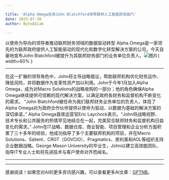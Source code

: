 ```yaml
---

title: 'Alpha Omega任命John Blatchford领导联邦人工智能财务部门'
date: 2025-07-30
author: ByteAILab

---
```


以使命为导向的领导者推动联邦财务领域的数据驱动转型
Alpha Omega是一家领先的为联邦政府提供人工智能驱动的现代化和数字化转型解决方案的公司，今天自豪地宣布John Blatchford被提升为其联邦财务部门的业务单位负责人。![图片](https://ai-techpark.com/wp-content/uploads/Alpha.jpg){ width=60% }

---
在这一扩展的领导角色中，John将主导战略倡议，帮助联邦机构优化财务运作、降低风险，并将数据作为变革性资产加以利用。John于今年1月加入Alpha Omega，成为对Macro Solutions的战略收购的一部分；他的角色确保Alpha Omega继续提供可信赖的现代解决方案，以满足政府各财务和监督机构不断变化的需求。
“John Blatchford被任命为我们联邦财务业务单位的负责人，体现了Alpha Omega对为政府合作伙伴提供以使命为驱动、以数据为基础的解决方案的深切承诺，” Alpha Omega首席运营官Eric Laychock表示。“John将战略视野、技术专长和公共服务的热情罕见地结合在一起，完美契合联邦财务和监督机构日益变化的需求。”
John在IT战略、数据仓库、商业智能、项目管理和企业分析方面积累了三十多年的经验，他成功指导了多个主要联邦机构的项目，并在Macro Solutions、Salient、CRGT（GOVCIO）、Pragmatics、房利美和AOL等组织支持企业数据战略。George Mason University的毕业生，John以建立高效能团队、指导IT专业人士和将先进技术与客户使命对齐而闻名。

---
---
感谢阅读！如果您对AI的更多资讯感兴趣，可以查看更多AI文章：[GPTNB](https://gptnb.com)。